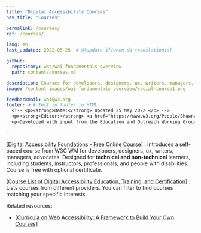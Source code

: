 ```yaml
---
title: "Digital Accessibility Courses"
nav_title: "Courses"

permalink: /courses/
ref: /courses/

lang: en
last_updated: 2022-05-25  # @@update if/when do translation(s)

github:
  repository: w3c/wai-fundamentals-overview
  path: content/courses.md

description: Courses for developers, designers, ux, writers, managers, advocates - professionals, instructors, students - technical and non-technical.
image: /content-images/wai-fundamentals-overview/social-course1.png

feedbackmail: wai@w3.org
footer: > # Text in footer in HTML
  <!-- <p><strong>Date:</strong> Updated 25 May 2022.</p> -->
  <p><strong>Editor:</strong> <a href="https://www.w3.org/People/Shawn/">Shawn Lawton Henry</a>.</p>
  <p>Developed with input from the Education and Outreach Working Group (<a href="http://www.w3.org/WAI/EO/">EOWG</a>).</p>

---
```



[[Digital Accessibility Foundations - Free Online Course]](/courses/foundations-course/)
:   Introduces a self-paced course from W3C WAI for developers, designers, ux, writers, managers, advocates. Designed for **technical and non-technical** learners, including students, instructors, professionals, and people with disabilities. Course is free with optional certificate.

[[Course List of Digital Accessibility Education, Training, and Certification]](/courses/list/)
:   Lists courses from different providers. You can filter to find courses matching your specific interests.

Related resources:
* [[Curricula on Web Accessibility: A Framework to Build Your Own Courses]](/curricula/)
